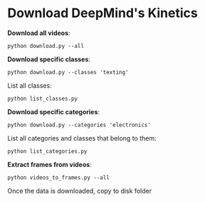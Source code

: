 # Download DeepMind's Kinetics

**Download all videos**:
```
python download.py --all
```

**Download specific classes**:
```
python download.py --classes 'texting'
```
List all classes:
```
python list_classes.py
```
**Download specific categories**:

```
python download.py --categories 'electronics'
```

List all categories and classes that belong to them:
```
python list_categories.py
```

**Extract frames from videos**:

```
python videos_to_frames.py --all
```

Once the data is downloaded, copy to disk folder
